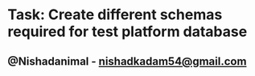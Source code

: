 # Task: Create different schemas required for test platform database
## @Nishadanimal - nishadkadam54@gmail.com

